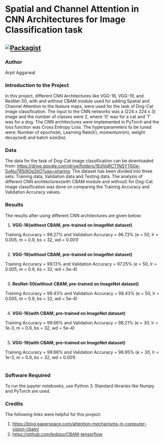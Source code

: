 # Spatial and Channel Attention in CNN Architectures for Image Classification task

[![Packagist](https://img.shields.io/packagist/l/doctrine/orm.svg)](LICENSE.md)
---


### Author
Arpit Aggarwal


### Introduction to the Project
In this project, different CNN Architectures like VGG-16, VGG-19, and ResNet-50, with and without CBAM module used for adding Spatial and Channel Attention to the feature maps, were used for the task of Dog-Cat image classification. The input to the CNN networks was a (224 x 224 x 3) image and the number of classes were 2, where '0' was for a cat and '1' was for a dog. The CNN architectures were implemented in PyTorch and the loss function was Cross Entropy Loss. The hyperparameters to be tuned were: Number of epochs(e), Learning Rate(lr), momentum(m), weight decay(wd) and batch size(bs). 


### Data
The data for the task of Dog-Cat image classification can be downloaded from: https://drive.google.com/drive/folders/1EdVqRCT1NSYT6Ge-SvAIu7R5i9Og2tiO?usp=sharing. The dataset has been divided into three sets: Training data, Validation data and Testing data. The analysis of different CNN architectures(with CBAM module and without) for Dog-Cat image classification was done on comparing the Training Accuracy and Validation Accuracy values.


### Results
The results after using different CNN architectures are given below:

1. <b>VGG-16(without CBAM, pre-trained on ImageNet dataset)</b><br>

Training Accuracy = 99.27% and Validation Accuracy = 96.73% (e = 50, lr = 0.005, m = 0.9, bs = 32, wd = 0.001)<br><br>


2. <b>VGG-19(without CBAM, pre-trained on ImageNet dataset)</b><br>

Training Accuracy = 99.13% and Validation Accuracy = 97.25% (e = 50, lr = 0.005, m = 0.9, bs = 32, wd = 5e-4)<br><br>


3. <b>ResNet-50(without CBAM, pre-trained on ImageNet dataset)</b><br>

Training Accuracy = 99.43% and Validation Accuracy = 98.43% (e = 50, lr = 0.005, m = 0.9, bs = 32, wd = 5e-4)<br><br>


4. <b>VGG-16(with CBAM, pre-trained on ImageNet dataset)</b><br>

Training Accuracy = 99.66% and Validation Accuracy = 98.21% (e = 30, lr = 1e-3, m = 0.9, bs = 32, wd = 5e-4)<br><br>


5. <b>VGG-19(with CBAM, pre-trained on ImageNet dataset)</b><br>

Training Accuracy = 99.66% and Validation Accuracy = 98.95% (e = 30, lr = 1e-3, m = 0.9, bs = 32, wd = 0.001)<br><br>


### Software Required
To run the jupyter notebooks, use Python 3. Standard libraries like Numpy and PyTorch are used.


### Credits
The following links were helpful for this project:
1. https://blog.paperspace.com/attention-mechanisms-in-computer-vision-cbam/
2. https://github.com/kobiso/CBAM-tensorflow
